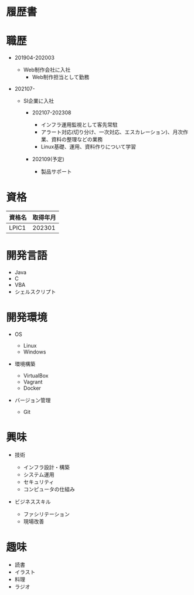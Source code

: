 # 履歴書

# 職歴
* 201904-202003
	* Web制作会社に入社
		* Web制作担当として勤務

* 202107-
	* SI企業に入社
		* 202107-202308
			* インフラ運用監視として客先常駐
			* アラート対応(切り分け、一次対応、エスカレーション)、月次作業、資料の整理などの業務
			* Linux基礎、運用、資料作りについて学習

		* 202109(予定)
			* 製品サポート

# 資格
|資格名|取得年月|
|:---|:---|
|LPIC1|202301|

# 開発言語
* Java
* C
* VBA
* シェルスクリプト

# 開発環境
* OS
	* Linux
	* Windows

* 環境構築
	* VirtualBox
	* Vagrant
	* Docker

* バージョン管理
	* Git

# 興味
* 技術
	* インフラ設計・構築
	* システム運用
	* セキュリティ
	* コンピュータの仕組み

* ビジネススキル
	* ファシリテーション
	* 現場改善

# 趣味
* 読書
* イラスト
* 料理
* ラジオ